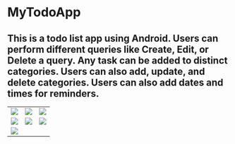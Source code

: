 # MyTodoApp
This is a todo list app using Android. Users can perform different queries like Create, Edit, or Delete a query. Any task can be added to distinct categories. Users can also add, update, and delete categories. Users can also add dates and times for reminders.
---

<table>
<tr>
  <td><img src="https://user-images.githubusercontent.com/35406566/103827237-8ddc1e00-509e-11eb-9ffd-9251bf9a3322.jpeg"></td>
  <td><img src="https://user-images.githubusercontent.com/35406566/103827253-97fe1c80-509e-11eb-9421-ece7041dfc69.jpeg"></td>
  <td><img src="https://user-images.githubusercontent.com/35406566/103827275-a2201b00-509e-11eb-89bb-c438ef9972f3.jpeg"></td>
</tr>
<tr>
  <td><img src="https://user-images.githubusercontent.com/35406566/103827298-ad734680-509e-11eb-845f-8573d0125e5d.jpeg"></td>
  <td><img src="https://user-images.githubusercontent.com/35406566/103827313-b6fcae80-509e-11eb-96d5-1028d626dbb9.jpeg"></td>
  <td><img src="https://user-images.githubusercontent.com/35406566/103827325-c0861680-509e-11eb-9ad3-dc6e17771a8e.jpeg"></td>
</tr>
<tr>
  <td><img src="https://user-images.githubusercontent.com/35406566/103827348-c845bb00-509e-11eb-80f2-aa1558a9e1c4.jpeg"></td>
</tr>
</table>

